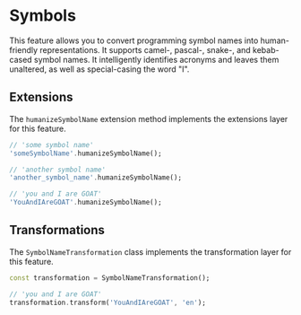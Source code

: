 # Symbols

This feature allows you to convert programming symbol names into human-friendly representations. It supports camel-, pascal-, snake-, and kebab-cased symbol names. It intelligently identifies acronyms and leaves them unaltered, as well as special-casing the word "I".

## Extensions

The `humanizeSymbolName` extension method implements the extensions layer for this feature.

```dart
// 'some symbol name'
'someSymbolName'.humanizeSymbolName();

// 'another symbol name'
'another_symbol_name'.humanizeSymbolName();

// 'you and I are GOAT'
'YouAndIAreGOAT'.humanizeSymbolName();
```

## Transformations

The `SymbolNameTransformation` class implements the transformation layer for this feature.

```dart
const transformation = SymbolNameTransformation();

// 'you and I are GOAT'
transformation.transform('YouAndIAreGOAT', 'en');
```